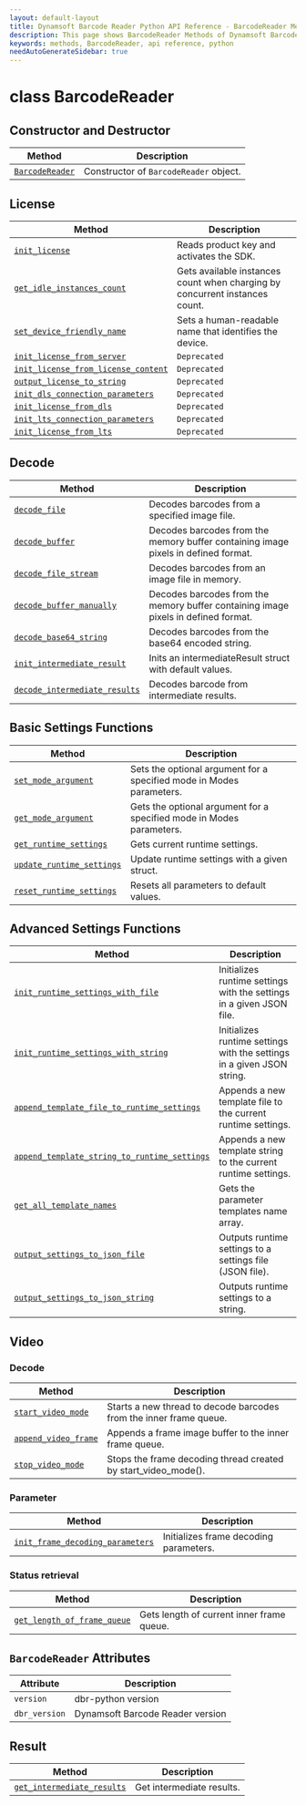 ```yaml
---
layout: default-layout
title: Dynamsoft Barcode Reader Python API Reference - BarcodeReader Methods
description: This page shows BarcodeReader Methods of Dynamsoft Barcode Reader for Python SDK.
keywords: methods, BarcodeReader, api reference, python
needAutoGenerateSidebar: true
---
```


# class BarcodeReader


## Constructor and Destructor
   
  | Method               | Description |
  |----------------------|-------------|
  | [`BarcodeReader`](constructor-and-destructor.md#barcodereader) | Constructor of `BarcodeReader` object.|


## License
  
  | Method               | Description |
  |----------------------|-------------|
  | [`init_license`](license.md#init_license) | Reads product key and activates the SDK.  |
  | [`get_idle_instances_count`](license.md#get_idle_instances_count) | Gets available instances count when charging by concurrent instances count. |
  | [`set_device_friendly_name`](license.md#set_device_friendly_name) | Sets a human-readable name that identifies the device. |
  | [`init_license_from_server`](license.md#init_license_from_server) | `Deprecated` |
  | [`init_license_from_license_content`](license.md#init_license_from_license_content) | `Deprecated` |
  | [`output_license_to_string`](license.md#output_license_to_string) | `Deprecated` |
  | [`init_dls_connection_parameters`](license.md#init_dls_connection_parameters) | `Deprecated` |
  | [`init_license_from_dls`](license.md#init_license_from_dls) | `Deprecated` |
  | [`init_lts_connection_parameters`](license.md#init_lts_connection_parameters) | `Deprecated` |
  | [`init_license_from_lts`](license.md#init_license_from_lts) | `Deprecated` |



## Decode
   
  | Method               | Description |
  |----------------------|-------------|
  | [`decode_file`](decode.md#decode_file) | Decodes barcodes from a specified image file. |
  | [`decode_buffer`](decode.md#decode_buffer) | Decodes barcodes from the memory buffer containing image pixels in defined format.  |
  | [`decode_file_stream`](decode.md#decode_file_stream) | Decodes barcodes from an image file in memory. |
  | [`decode_buffer_manually`](decode.md#decode_buffer_manually) | Decodes barcodes from the memory buffer containing image pixels in defined format. |
  | [`decode_base64_string`](decode.md#decode_base64_string) | Decodes barcodes from the base64 encoded string. |
  | [`init_intermediate_result`](decode.md#initintermediateresult) | Inits an intermediateResult struct with default values. |
  | [`decode_intermediate_results`](decode.md#decodeintermediateresults) | Decodes barcode from intermediate results. |

## Basic Settings Functions
   
  | Method               | Description |
  |----------------------|-------------|
  | [`set_mode_argument`](parameter-and-runtime-settings-basic.md#set_mode_argument) | Sets the optional argument for a specified mode in Modes parameters. |
  | [`get_mode_argument`](parameter-and-runtime-settings-basic.md#get_mode_argument) | Gets the optional argument for a specified mode in Modes parameters.  |
  | [`get_runtime_settings`](parameter-and-runtime-settings-basic.md#get_runtime_settings) | Gets current runtime settings. |
  | [`update_runtime_settings`](parameter-and-runtime-settings-basic.md#update_runtime_settings) | Update runtime settings with a given struct. |
  | [`reset_runtime_settings`](parameter-and-runtime-settings-basic.md#reset_runtime_settings) | Resets all parameters to default values. |

## Advanced Settings Functions
  
  | Method               | Description |
  |----------------------|-------------|
  | [`init_runtime_settings_with_file`](parameter-and-runtime-settings-advanced.md#init_runtime_settings_with_file)  | Initializes runtime settings with the settings in a given JSON file. |
  | [`init_runtime_settings_with_string`](parameter-and-runtime-settings-advanced.md#init_runtime_settings_with_string) | Initializes runtime settings with the settings in a given JSON string. |
  | [`append_template_file_to_runtime_settings`](parameter-and-runtime-settings-advanced.md#append_template_file_to_runtime_settings) | Appends a new template file to the current runtime settings. |
  | [`append_template_string_to_runtime_settings`](parameter-and-runtime-settings-advanced.md#append_template_string_to_runtime_settings) | Appends a new template string to the current runtime settings. |
  | [`get_all_template_names`](parameter-and-runtime-settings-advanced.md#get_all_template_names) | Gets the parameter templates name array. |
  | [`output_settings_to_json_file`](parameter-and-runtime-settings-advanced.md#output_settings_to_json_file) | Outputs runtime settings to a settings file (JSON file). |
  | [`output_settings_to_json_string`](parameter-and-runtime-settings-advanced.md#output_settings_to_json_string) | Outputs runtime settings to a string. |

## Video

### Decode
    
   | Method               | Description |
   |----------------------|-------------|
   | [`start_video_mode`](video.md#start_video_mode) | Starts a new thread to decode barcodes from the inner frame queue. |
   | [`append_video_frame`](video.md#append_video_frame) | Appends a frame image buffer to the inner frame queue. |
   | [`stop_video_mode`](video.md#stop_video_mode) | Stops the frame decoding thread created by start_video_mode(). |

### Parameter
   
   | Method               | Description |
   |----------------------|-------------|
   | [`init_frame_decoding_parameters`](video.md#init_frame_decoding_parameters) | Initializes frame decoding parameters. |


### Status retrieval
   
   | Method               | Description |
   |----------------------|-------------|
   | [`get_length_of_frame_queue`](video.md#get_length_of_frame_queue) | Gets length of current inner frame queue. |

## `BarcodeReader` Attributes
  
  | Attribute            | Description |
  |----------------------|-------------|
  | `version`  | dbr-python version |
  | `dbr_version`  | Dynamsoft Barcode Reader version |


## Result
  
  | Method               | Description |
  |----------------------|-------------|
  | [`get_intermediate_results`](result.md#get_intermediate_results) | Get intermediate results.  |
